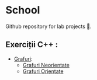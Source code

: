 # School

Github repository for lab projects 📄.

## Exerciții C++ :
 
   - [Grafuri](https://github.com/RegusAl/School/tree/main/Grafuri):
      * [Grafuri Neorientate](https://github.com/RegusAl/School/tree/main/Grafuri/Grafuri%20neorientate)
      * [Grafuri Orientate](https://github.com/RegusAl/School/tree/main/Grafuri/Grafuri%20orientate)
    


